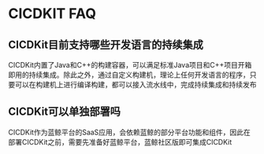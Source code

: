 # CICDKIT FAQ

## CICDKit目前支持哪些开发语言的持续集成

CICDKit内置了Java和C++的构建容器，可以满足标准Java项目和C++项目开箱即用的持续集成。除此之外，通过自定义构建机，理论上任何开发语言的程序，只要可以在构建机上进行编译构建，都可以接入流水线中，完成持续集成和持续发布

##  CICDKit可以单独部署吗

CICDKit作为蓝鲸平台的SaaS应用，会依赖蓝鲸的部分平台功能和组件，因此在部署CICDKit之前，需要先准备好蓝鲸平台，蓝鲸社区版即可集成CICDKit